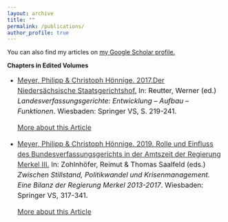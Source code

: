 ```yaml
---
layout: archive
title: ""
permalink: /publications/
author_profile: true
---
```


You can also find my articles on <u><a href="https://scholar.google.de/citations?user=mk7kDiQAAAAJ&hl=de">my Google Scholar profile</a>.</u>

<p><b>Chapters in Edited Volumes</b><br>

- <p style="line-height: 1.5;" align="left"><span style="font-size: medium;"><a style="line-height: 1.5;" href="https://link.springer.com/chapter/10.1007/978-3-658-16094-4_10"><span style="color: #333333;"><span style="font-size: medium;">Meyer, Philipp & Christoph Hönnige. 2017.Der Niedersächsische Staatsgerichtshof.</span></span></a> In: Reutter, Werner (ed.) <i>Landesverfassungsgerichte: Entwicklung – Aufbau – Funktionen</i>. Wiesbaden: Springer VS, S. 219-241.
  <p style="line-height: 1.5;" align="left"><span style="font-size: medium;"><a style="line-height: 1.5;" href="/publication/2017-Reutter"><span style="color: #333333;"><span style="font-size: medium;">More about this Article</span></span></a>


- <p style="line-height: 1.5;" align="left"><span style="font-size: medium;"><a style="line-height: 1.5;" href="https://link.springer.com/chapter/10.1007/978-3-658-16094-4_10"><span style="color: #333333;"><span style="font-size: medium;">Meyer, Philipp & Christoph Hönnige. 2019. Rolle und Einfluss des Bundesverfassungsgerichts in der Amtszeit der Regierung Merkel III.</span></span></a> In: Zohlnhöfer, Reimut & Thomas Saalfeld (eds.) <i>Zwischen Stillstand, Politikwandel und Krisenmanagement. Eine Bilanz der Regierung Merkel 2013-2017</i>. Wiesbaden: Springer VS, 317-341.
  <p style="line-height: 1.5;" align="left"><span style="font-size: medium;"><a style="line-height: 1.5;" href="/publication/2019-ZohlnhöferSaalfeld"><span style="color: #333333;"><span style="font-size: medium;">More about this Article</span></span></a>
